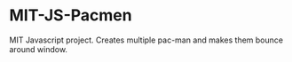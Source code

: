 # MIT-JS-Pacmen
MIT Javascript project. Creates multiple pac-man and makes them bounce around window.
